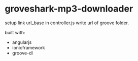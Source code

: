groveshark-mp3-downloader
=========================


setup link url_base in controller.js
write url of groove folder.

built with:

* angularjs
* ionicframework
* groove-dl
